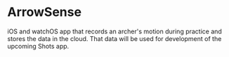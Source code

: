# ArrowSense
iOS and watchOS app that records an archer's motion during practice and stores the data in the cloud. That data will be used for development of the upcoming Shots app.